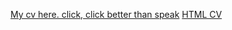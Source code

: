 [My cv here. click, click better than speak](https://Vladachi8.github.io/rsschool-cv/cv)
[HTML CV](https://Vladachi8.github.io/rsschool-cv/)